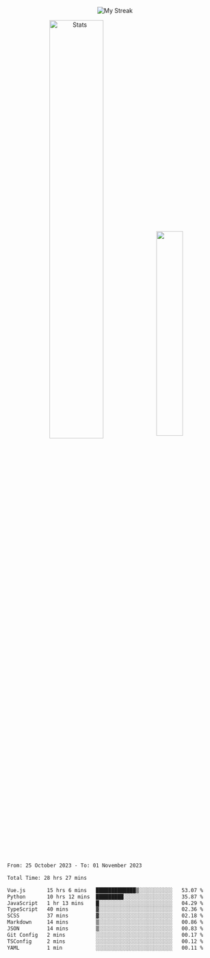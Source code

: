 <p align="center">
<picture>
  <source media="(prefers-color-scheme: dark)" srcset="http://github-readme-streak-stats.herokuapp.com?user=semolik&theme=dark&hide_border=true&background=DD272700">
  <img alt="My Streak" src="http://github-readme-streak-stats.herokuapp.com?user=semolik&hide_border=true">
</picture>
</p>
<div align="center">
  <picture>
    <source media="(prefers-color-scheme: dark)" srcset="https://github-readme-stats.vercel.app/api?username=semolik&show_icons=true&bg_color=DD272700&hide_border=true&theme=dark">
        <img alt="Stats" src="https://github-readme-stats.vercel.app/api?username=semolik&show_icons=true&bg_color=DD272700&hide_border=true" width="50%" >
  </picture>
  <sup>
  <picture>
  <source media="(prefers-color-scheme: dark)" srcset="https://github-readme-stats.vercel.app/api/top-langs/?username=semolik&layout=compact&hide_border=true&bg_color=DD272700&theme=dark">
  <img src="https://github-readme-stats.vercel.app/api/top-langs/?username=semolik&layout=compact&hide_border=true" width="35%" />
  </picture>
  </sup>
</div>
<!--START_SECTION:waka-->

```txt
From: 25 October 2023 - To: 01 November 2023

Total Time: 28 hrs 27 mins

Vue.js       15 hrs 6 mins   █████████████▒░░░░░░░░░░░   53.07 %
Python       10 hrs 12 mins  █████████░░░░░░░░░░░░░░░░   35.87 %
JavaScript   1 hr 13 mins    █░░░░░░░░░░░░░░░░░░░░░░░░   04.29 %
TypeScript   40 mins         ▓░░░░░░░░░░░░░░░░░░░░░░░░   02.36 %
SCSS         37 mins         ▓░░░░░░░░░░░░░░░░░░░░░░░░   02.18 %
Markdown     14 mins         ▒░░░░░░░░░░░░░░░░░░░░░░░░   00.86 %
JSON         14 mins         ▒░░░░░░░░░░░░░░░░░░░░░░░░   00.83 %
Git Config   2 mins          ░░░░░░░░░░░░░░░░░░░░░░░░░   00.17 %
TSConfig     2 mins          ░░░░░░░░░░░░░░░░░░░░░░░░░   00.12 %
YAML         1 min           ░░░░░░░░░░░░░░░░░░░░░░░░░   00.11 %
```

<!--END_SECTION:waka-->


